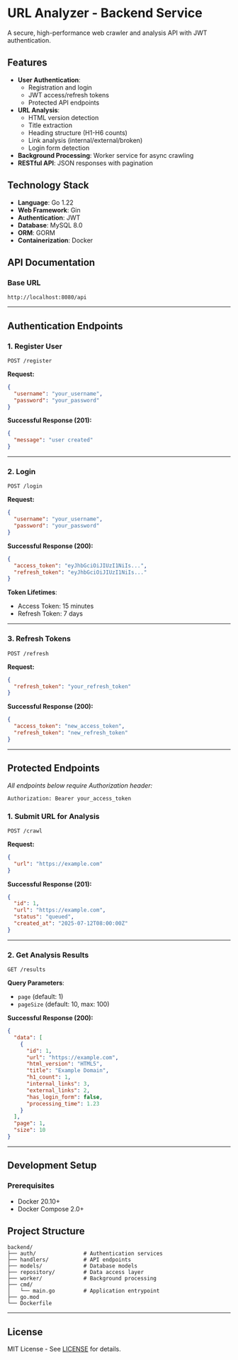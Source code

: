# URL Analyzer - Backend Service

A secure, high-performance web crawler and analysis API with JWT authentication.

## Features

- **User Authentication**:
  - Registration and login
  - JWT access/refresh tokens
  - Protected API endpoints
- **URL Analysis**:
  - HTML version detection
  - Title extraction
  - Heading structure (H1-H6 counts)
  - Link analysis (internal/external/broken)
  - Login form detection
- **Background Processing**: Worker service for async crawling
- **RESTful API**: JSON responses with pagination

## Technology Stack

- **Language**: Go 1.22
- **Web Framework**: Gin
- **Authentication**: JWT
- **Database**: MySQL 8.0
- **ORM**: GORM
- **Containerization**: Docker

## API Documentation

### Base URL
`http://localhost:8080/api`

---

## Authentication Endpoints

### 1. Register User
```
POST /register
```

**Request:**
```json
{
  "username": "your_username",
  "password": "your_password"
}
```

**Successful Response (201):**
```json
{
  "message": "user created"
}
```

---

### 2. Login
```
POST /login
```

**Request:**
```json
{
  "username": "your_username",
  "password": "your_password"
}
```

**Successful Response (200):**
```json
{
  "access_token": "eyJhbGciOiJIUzI1NiIs...",
  "refresh_token": "eyJhbGciOiJIUzI1NiIs..."
}
```

**Token Lifetimes**:
- Access Token: 15 minutes
- Refresh Token: 7 days

---

### 3. Refresh Tokens
```
POST /refresh
```

**Request:**
```json
{
  "refresh_token": "your_refresh_token"
}
```

**Successful Response (200):**
```json
{
  "access_token": "new_access_token",
  "refresh_token": "new_refresh_token"
}
```

---

## Protected Endpoints

*All endpoints below require Authorization header:*
```http
Authorization: Bearer your_access_token
```

### 1. Submit URL for Analysis
```
POST /crawl
```

**Request:**
```json
{
  "url": "https://example.com"
}
```

**Successful Response (201):**
```json
{
  "id": 1,
  "url": "https://example.com",
  "status": "queued",
  "created_at": "2025-07-12T08:00:00Z"
}
```

---

### 2. Get Analysis Results
```
GET /results
```

**Query Parameters**:
- `page` (default: 1)
- `pageSize` (default: 10, max: 100)

**Successful Response (200):**
```json
{
  "data": [
    {
      "id": 1,
      "url": "https://example.com",
      "html_version": "HTML5",
      "title": "Example Domain",
      "h1_count": 1,
      "internal_links": 3,
      "external_links": 2,
      "has_login_form": false,
      "processing_time": 1.23
    }
  ],
  "page": 1,
  "size": 10
}
```

---

## Development Setup

### Prerequisites
- Docker 20.10+
- Docker Compose 2.0+



## Project Structure
```
backend/
├── auth/               # Authentication services
├── handlers/           # API endpoints
├── models/             # Database models
├── repository/         # Data access layer
├── worker/             # Background processing
├── cmd/
│   └── main.go         # Application entrypoint
├── go.mod
└── Dockerfile
```

---

## License

MIT License - See [LICENSE](LICENSE) for details.
```

